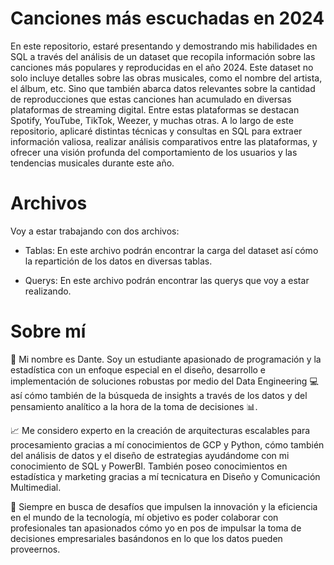 
# Canciones más escuchadas en 2024

En este repositorio, estaré presentando y demostrando mis habilidades en SQL a través del análisis de un dataset que recopila información sobre las canciones más populares y reproducidas en el año 2024. Este dataset no solo incluye detalles sobre las obras musicales, como el nombre del artista, el álbum, etc. Sino que también abarca datos relevantes sobre la cantidad de reproducciones que estas canciones han acumulado en diversas plataformas de streaming digital. Entre estas plataformas se destacan Spotify, YouTube, TikTok, Weezer, y muchas otras. A lo largo de este repositorio, aplicaré distintas técnicas y consultas en SQL para extraer información valiosa, realizar análisis comparativos entre las plataformas, y ofrecer una visión profunda del comportamiento de los usuarios y las tendencias musicales durante este año.

# Archivos

Voy a estar trabajando con dos archivos:

* Tablas: En este archivo podrán encontrar la carga del dataset así cómo la repartición de los datos en diversas tablas.

* Querys: En este archivo podrán encontrar las querys que voy a estar realizando.

# Sobre mí

📌 Mi nombre es Dante. Soy un estudiante apasionado de programación y la estadística con un enfoque especial en el diseño, desarrollo e implementación de soluciones robustas por medio del Data Engineering 💻 así cómo también de la búsqueda de insights a través de los datos y del pensamiento analítico a la hora de la toma de decisiones 📊.

📈 Me considero experto en la creación de arquitecturas escalables para procesamiento gracias a mí conocimientos de GCP y Python, cómo también del análisis de datos y el diseño de estrategias ayudándome con mi conocimiento de SQL y PowerBI. También poseo conocimientos en estadística y marketing gracias a mí tecnicatura en Diseño y Comunicación Multimedial.

💪 Siempre en busca de desafíos que impulsen la innovación y la eficiencia en el mundo de la tecnología, mí objetivo es poder colaborar con profesionales tan apasionados cómo yo en pos de impulsar la toma de decisiones empresariales basándonos en lo que los datos pueden proveernos.